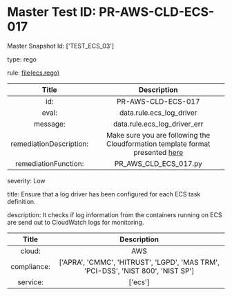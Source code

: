 



# Master Test ID: PR-AWS-CLD-ECS-017


Master Snapshot Id: ['TEST_ECS_03']

type: rego

rule: [file(ecs.rego)]  
  
  
  
  

|Title|Description|
| :---: | :---: |
|id: |PR-AWS-CLD-ECS-017|
|eval: |data.rule.ecs_log_driver|
|message: |data.rule.ecs_log_driver_err|
|remediationDescription: |Make sure you are following the Cloudformation template format presented <a href='https://boto3.amazonaws.com/v1/documentation/api/latest/reference/services/ecs.html#ECS.Client.describe_task_definition' target='_blank'>here</a>|
|remediationFunction: |PR_AWS_CLD_ECS_017.py|


severity: Low

title: Ensure that a log driver has been configured for each ECS task definition.

description: It checks if log information from the containers running on ECS are send out to CloudWatch logs for monitoring.  
  
  

|Title|Description|
| :---: | :---: |
|cloud: |AWS|
|compliance: |['APRA', 'CMMC', 'HITRUST', 'LGPD', 'MAS TRM', 'PCI-DSS', 'NIST 800', 'NIST SP']|
|service: |['ecs']|



[file(ecs.rego)]: https://github.com/prancer-io/prancer-compliance-test/tree/master/aws/cloud/ecs.rego
